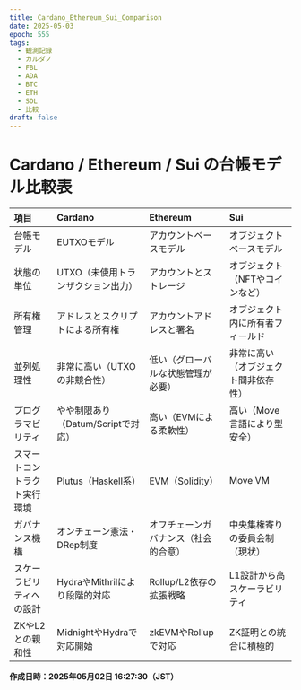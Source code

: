 ```yaml
---
title: Cardano_Ethereum_Sui_Comparison
date: 2025-05-03
epoch: 555
tags:
  - 観測記録
  - カルダノ
  - FBL
  - ADA
  - BTC
  - ETH
  - SOL
  - 比較
draft: false
---
```

# Cardano / Ethereum / Sui の台帳モデル比較表

| 項目                         | Cardano                            | Ethereum                             | Sui                                  |
|:-----------------------------|:-----------------------------------|:-------------------------------------|:-------------------------------------|
| 台帳モデル                   | EUTXOモデル                        | アカウントベースモデル               | オブジェクトベースモデル             |
| 状態の単位                   | UTXO（未使用トランザクション出力） | アカウントとストレージ               | オブジェクト（NFTやコインなど）      |
| 所有権管理                   | アドレスとスクリプトによる所有権   | アカウントアドレスと署名             | オブジェクト内に所有者フィールド     |
| 並列処理性                   | 非常に高い（UTXOの非競合性）       | 低い（グローバルな状態管理が必要）   | 非常に高い（オブジェクト間非依存性） |
| プログラマビリティ           | やや制限あり（Datum/Scriptで対応） | 高い（EVMによる柔軟性）              | 高い（Move言語により型安全）         |
| スマートコントラクト実行環境 | Plutus（Haskell系）                | EVM（Solidity）                      | Move VM                              |
| ガバナンス機構               | オンチェーン憲法・DRep制度         | オフチェーンガバナンス（社会的合意） | 中央集権寄りの委員会制（現状）       |
| スケーラビリティへの設計     | HydraやMithrilにより段階的対応     | Rollup/L2依存の拡張戦略              | L1設計から高スケーラビリティ         |
| ZKやL2との親和性             | MidnightやHydraで対応開始          | zkEVMやRollupで対応                  | ZK証明との統合に積極的               |

**作成日時：2025年05月02日 16:27:30（JST）**